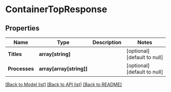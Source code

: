 # ContainerTopResponse

## Properties
Name | Type | Description | Notes
------------ | ------------- | ------------- | -------------
**Titles** | **array[string]** |  | [optional] [default to null]
**Processes** | **array[array[string]]** |  | [optional] [default to null]

[[Back to Model list]](../README.md#documentation-for-models) [[Back to API list]](../README.md#documentation-for-api-endpoints) [[Back to README]](../README.md)


